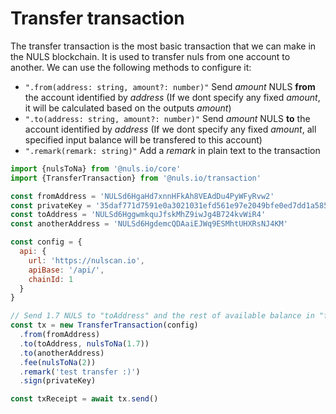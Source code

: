 # Transfer transaction

The transfer transaction is the most basic transaction that we can make in the NULS blockchain. It is used to 
transfer nuls from one account to another. We can use the following methods to configure it:

- `".from(address: string, amount?: number)"` Send _amount_ NULS __from__ the account identified by _address_ (If we dont specify any fixed _amount_, it will be calculated based on the outputs _amount_)
- `".to(address: string, amount?: number)"` Send _amount_ NULS __to__ the account identified by _address_ (If we dont specify any fixed _amount_, all specified input balance will be transfered to this account)
- `".remark(remark: string)"` Add a _remark_ in plain text to the transaction

```js
import {nulsToNa} from '@nuls.io/core'
import {TransferTransaction} from '@nuls.io/transaction'

const fromAddress = 'NULSd6HgaHd7xnnHFkAh8VEAdDu4PyWFyRvw2'
const privateKey = '35daf771d7591e0a3021031efd561e97e2049bfe0ed7dd1a585330c721077d2b'
const toAddress = 'NULSd6HggwmkquJfskMhZ9iwJg4B724kvWiR4'
const anotherAddress = 'NULSd6HgdemcQDAaiEJWq9ESMhtUHXRsNJ4KM'

const config = {
  api: {
    url: 'https://nulscan.io',
    apiBase: '/api/',
    chainId: 1
  }
}

// Send 1.7 NULS to "toAddress" and the rest of available balance in "fromAddress" to "anotherAddress" paying 2 NULS as fee 
const tx = new TransferTransaction(config)
  .from(fromAddress)
  .to(toAddress, nulsToNa(1.7))
  .to(anotherAddress)
  .fee(nulsToNa(2))
  .remark('test transfer :)')
  .sign(privateKey)

const txReceipt = await tx.send()
```